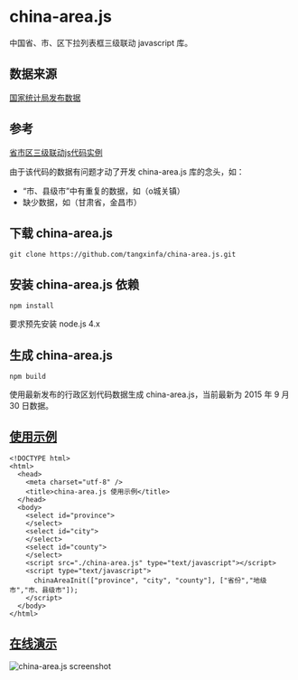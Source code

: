 china-area.js
=============

中国省、市、区下拉列表框三级联动 javascript 库。

数据来源
----------
[国家统计局发布数据](http://www.stats.gov.cn/tjsj/tjbz/xzqhdm/)

参考
----------
[省市区三级联动js代码实例](http://www.bkjia.com/jingyan/509522.html)

由于该代码的数据有问题才动了开发 china-area.js 库的念头，如：
* “市、县级市”中有重复的数据，如（o城关镇）
* 缺少数据，如（甘肃省，金昌市）

下载 china-area.js
------------------

    git clone https://github.com/tangxinfa/china-area.js.git

安装 china-area.js 依赖
-----------------------

    npm install

要求预先安装 node.js 4.x

生成 china-area.js
------------------

    npm build

使用最新发布的行政区划代码数据生成 china-area.js，当前最新为 2015 年 9 月 30 日数据。

[使用示例](./demo.html)
-----------------------
    <!DOCTYPE html>
    <html>
      <head>
        <meta charset="utf-8" />
        <title>china-area.js 使用示例</title>
      </head>
      <body>
        <select id="province">
        </select>
        <select id="city">
        </select>
        <select id="county">
        </select>
        <script src="./china-area.js" type="text/javascript"></script>
        <script type="text/javascript">
          chinaAreaInit(["province", "city", "county"], ["省份","地级市","市、县级市"]);
        </script>
      </body>
    </html>

[在线演示](https://blog.kankanan.com/static/china-area.js/demo.html)
------------------------------------------------------------

![china-area.js screenshot](https://raw.githubusercontent.com/tangxinfa/china-area.js/master/demo.png)
